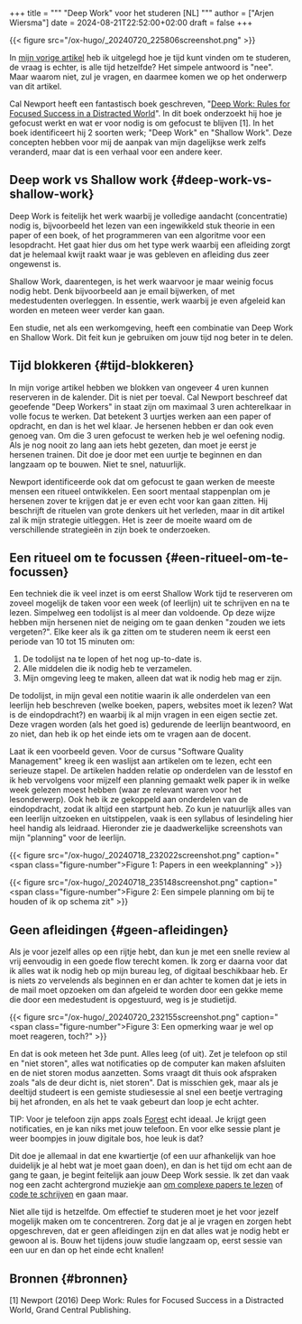 +++
title = """
  "Deep Work" voor het studeren [NL]
  """
author = ["Arjen Wiersma"]
date = 2024-08-21T22:52:00+02:00
draft = false
+++

{{< figure src="/ox-hugo/_20240720_225806screenshot.png" >}}

In [mijn vorige artikel](/posts/leren-studeren-tijd-vinden/) heb ik uitgelegd hoe je tijd kunt vinden om te studeren, de vraag is echter, is alle tijd hetzelfde? Het simpele antwoord is "nee". Maar waarom niet, zul je vragen, en daarmee komen we op het onderwerp van dit artikel.

Cal Newport heeft een fantastisch boek geschreven, "[Deep Work: Rules for Focused Success in a Distracted World](https://www.bol.com/nl/nl/p/deep-work/9200000047340481/?bltgh=ujEmm8L1hL083Qs4-KJKSQ.2_18.19.ProductTitle)". In dit boek onderzoekt hij hoe je gefocust werkt en wat er voor nodig is om gefocust te blijven [1]. In het boek identificeert hij 2 soorten werk; "Deep Work" en "Shallow Work". Deze concepten hebben voor mij de aanpak van mijn dagelijkse werk zelfs veranderd, maar dat is een verhaal voor een andere keer.


## Deep work vs Shallow work {#deep-work-vs-shallow-work}

Deep Work is feitelijk het werk waarbij je volledige aandacht (concentratie) nodig is, bijvoorbeeld het lezen van een ingewikkeld stuk theorie in een paper of een boek, of het programmeren van een algoritme voor een lesopdracht. Het gaat hier dus om het type werk waarbij een afleiding zorgt dat je helemaal kwijt raakt waar je was gebleven en afleiding dus zeer ongewenst is.

Shallow Work, daarentegen, is het werk waarvoor je maar weinig focus nodig hebt. Denk bijvoorbeeld aan je email bijwerken, of met medestudenten overleggen. In essentie, werk waarbij je even afgeleid kan worden en meteen weer verder kan gaan.

Een studie, net als een werkomgeving, heeft een combinatie van Deep Work en Shallow Work. Dit feit kun je gebruiken om jouw tijd nog beter in te delen.


## Tijd blokkeren {#tijd-blokkeren}

In mijn vorige artikel hebben we blokken van ongeveer 4 uren kunnen reserveren in de kalender. Dit is niet per toeval. Cal Newport beschreef dat geoefende "Deep Workers" in staat zijn om maximaal 3 uren achterelkaar in volle focus te werken. Dat betekent 3 uurtjes werken aan een paper of opdracht, en dan is het wel klaar. Je hersenen hebben er dan ook even genoeg van. Om die 3 uren gefocust te werken heb je wel oefening nodig. Als je nog nooit zo lang aan iets hebt gezeten, dan moet je eerst je hersenen trainen. Dit doe je door met een uurtje te beginnen en dan langzaam op te bouwen. Niet te snel, natuurlijk.

Newport identificeerde ook dat om gefocust te gaan werken de meeste mensen een ritueel ontwikkelen. Een soort mentaal stappenplan om je hersenen zover te krijgen dat je er even echt voor kan gaan zitten. Hij beschrijft de rituelen van grote denkers uit het verleden, maar in dit artikel zal ik mijn strategie uitleggen. Het is zeer de moeite waard om de verschillende strategieën in zijn boek te onderzoeken.


## Een ritueel om te focussen {#een-ritueel-om-te-focussen}

Een techniek die ik veel inzet is om eerst Shallow Work tijd te reserveren om zoveel mogelijk de taken voor een week (of leerlijn) uit te schrijven en na te lezen. Simpelweg een todolijst is al meer dan voldoende. Op deze wijze hebben mijn hersenen niet de neiging om te gaan denken "zouden we iets vergeten?". Elke keer als ik ga zitten om te studeren neem ik eerst een periode van 10 tot 15 minuten om:

1.  De todolijst na te lopen of het nog up-to-date is.
2.  Alle middelen die ik nodig heb te verzamelen.
3.  Mijn omgeving leeg te maken, alleen dat wat ik nodig heb mag er zijn.

De todolijst, in mijn geval een notitie waarin ik alle onderdelen van een leerlijn heb beschreven (welke boeken, papers, websites moet ik lezen? Wat is de eindopdracht?) en waarbij ik al mijn vragen in een eigen sectie zet. Deze vragen worden (als het goed is) gedurende de leerlijn beantwoord, en zo niet, dan heb ik op het einde iets om te vragen aan de docent.

Laat ik een voorbeeld geven. Voor de cursus "Software Quality Management" kreeg ik een waslijst aan artikelen om te lezen, echt een serieuze stapel. De artikelen hadden relatie op onderdelen van de lesstof en ik heb vervolgens voor mijzelf een planning gemaakt welk paper ik in welke week gelezen moest hebben (waar ze relevant waren voor het lesonderwerp). Ook heb ik ze gekoppeld aan onderdelen van de eindopdracht, zodat ik altijd een startpunt heb. Zo kun je natuurlijk alles van een leerlijn uitzoeken en uitstippelen, vaak is een syllabus of lesindeling hier heel handig als leidraad. Hieronder zie je daadwerkelijke screenshots van mijn "planning" voor de leerlijn.

{{< figure src="/ox-hugo/_20240718_232022screenshot.png" caption="<span class=\"figure-number\">Figure 1: </span>Papers in een weekplanning" >}}

{{< figure src="/ox-hugo/_20240718_235148screenshot.png" caption="<span class=\"figure-number\">Figure 2: </span>Een simpele planning om bij te houden of ik op schema zit" >}}


## Geen afleidingen {#geen-afleidingen}

Als je voor jezelf alles op een rijtje hebt, dan kun je met een snelle review al vrij eenvoudig in een goede flow terecht komen. Ik zorg er daarna voor dat ik alles wat ik nodig heb op mijn bureau leg, of digitaal beschikbaar heb. Er is niets zo vervelends als beginnen en er dan achter te komen dat je iets in de mail moet opzoeken om dan afgeleid te worden door een gekke meme die door een medestudent is opgestuurd, weg is je studietijd.

{{< figure src="/ox-hugo/_20240720_232155screenshot.png" caption="<span class=\"figure-number\">Figure 3: </span>Een opmerking waar je wel op moet reageren, toch?" >}}

En dat is ook meteen het 3de punt. Alles leeg (of uit). Zet je telefoon op stil en "niet storen", alles wat notificaties op de computer kan maken afsluiten en de niet storen modus aanzetten. Soms vraagt dit thuis ook afspraken zoals "als de deur dicht is, niet storen". Dat is misschien gek, maar als je deeltijd studeert is een gemiste studiesessie al snel een beetje vertraging bij het afronden, en als het te vaak gebeurt dan loop je echt achter.

<div class="tip">

TIP: Voor je telefoon zijn apps zoals [Forest](https://play.google.com/store/apps/details?id=cc.forestapp&hl=en_US) echt ideaal. Je krijgt geen notificaties, en je kan niks met jouw telefoon. En voor elke sessie plant je weer boompjes in jouw digitale bos, hoe leuk is dat?

</div>

Dit doe je allemaal in dat ene kwartiertje (of een uur afhankelijk van hoe duidelijk je al hebt wat je moet gaan doen), en dan is het tijd om echt aan de gang te gaan, je begint feitelijk aan jouw Deep Work sessie. Ik zet dan vaak nog een zacht achtergrond muziekje aan [om complexe papers te lezen](https://open.spotify.com/playlist/37i9dQZF1DWWQRwui0ExPn?si=79cc43e7aee74238) of [code te schrijven](https://open.spotify.com/playlist/67Jf1k8YK6Rkik3KmCkRay?si=ab552a98d2394727) en gaan maar.

Niet alle tijd is hetzelfde. Om effectief te studeren moet je het voor jezelf mogelijk maken om te concentreren. Zorg dat je al je vragen en zorgen hebt opgeschreven, dat er geen afleidingen zijn en dat alles wat je nodig hebt er gewoon al is. Bouw het tijdens jouw studie langzaam op, eerst sessie van een uur en dan op het einde echt knallen!


## Bronnen {#bronnen}

[1] Newport (2016) Deep Work: Rules for Focused Success in a Distracted World, Grand Central Publishing.
